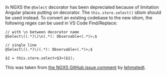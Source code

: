 In NGXS the `@Select` decorator has been depreciated because of limitation Angular places putting on decorator.  The `this.store.select()` idiom should be used instead.  To convert an existing codebase to the new idiom, the following regex can be used in VS Code Find/Replace:

```
// with \n between decorator name
@Select\((.*)\)\n(.*): Observable<(.*)>;$

// single line
@Select\((.*)\)(.*): Observable<(.*)>;$
```

```
$2 = this.store.select<$3>($1);
```

This was taken from [the NGXS GitHub issue comment](https://github.com/ngxs/store/issues/1854#issuecomment-1184855647) by [lehmstedt](https://github.com/lehmstedt).